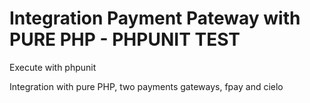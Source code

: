 # Integration Payment Pateway with PURE PHP - PHPUNIT TEST

Execute with phpunit

Integration with pure PHP, two payments gateways, fpay and cielo

